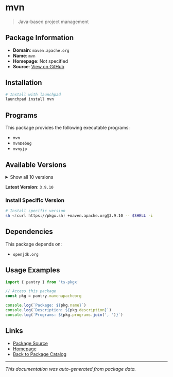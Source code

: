 # mvn

> Java-based project management

## Package Information

- **Domain**: `maven.apache.org`
- **Name**: `mvn`
- **Homepage**: Not specified
- **Source**: [View on GitHub](https://github.com/pkgxdev/pantry/tree/main/projects/maven.apache.org/package.yml)

## Installation

```bash
# Install with launchpad
launchpad install mvn
```

## Programs

This package provides the following executable programs:

- `mvn`
- `mvnDebug`
- `mvnyjp`

## Available Versions

<details>
<summary>Show all 10 versions</summary>

- `3.9.10`, `3.9.9`, `3.9.8`, `3.9.7`, `3.9.6`
- `3.9.5`, `3.9.4`, `3.9.3`, `3.8.7`, `3.6.3`

</details>

**Latest Version**: `3.9.10`

### Install Specific Version

```bash
# Install specific version
sh <(curl https://pkgx.sh) +maven.apache.org@3.9.10 -- $SHELL -i
```

## Dependencies

This package depends on:

- `openjdk.org`

## Usage Examples

```typescript
import { pantry } from 'ts-pkgx'

// Access this package
const pkg = pantry.mavenapacheorg

console.log(`Package: ${pkg.name}`)
console.log(`Description: ${pkg.description}`)
console.log(`Programs: ${pkg.programs.join(', ')}`)
```

## Links

- [Package Source](https://github.com/pkgxdev/pantry/tree/main/projects/maven.apache.org/package.yml)
- [Homepage](#)
- [Back to Package Catalog](../package-catalog.md)

---

*This documentation was auto-generated from package data.*
